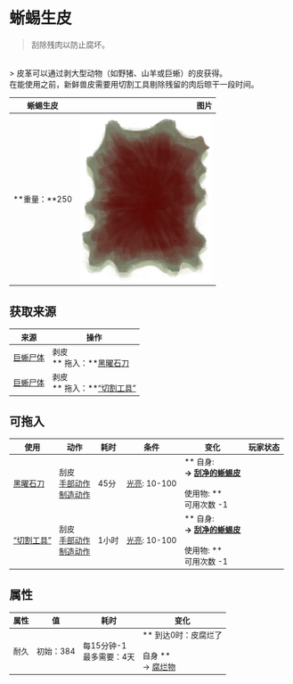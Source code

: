 # 蜥蜴生皮  
> 刮除残肉以防止腐坏。  
<br>  
> 皮革可以通过剥大型动物（如野猪、山羊或巨蜥）的皮获得。<br>在能使用之前，新鲜兽皮需要用切割工具剔除残留的肉后晾干一段时间。  
  
  蜥蜴生皮  |   图片   
 ----  |  ----:   
 **重量：**250  |  <img decoding="async" src="Sprite/ReptileHideRaw.png" href="a.md" style="max-width:300px;max-height:300px;">   
  
## 获取来源  
来源  |  操作  
----  |  ----  
[巨蜥尸体](MonitorCarcass.md)  |  剥皮<br>** 拖入：**[黑曜石刀](KnifeObsidian.md)  
[巨蜥尸体](MonitorCarcass.md)  |  剥皮<br>** 拖入：**[“切割工具”](tag_Cutter.md)  
## 可拖入  
使用  |  动作  |  耗时  |  条件  |  变化  |  玩家状态  
----  |  ----  |  ----  |  ----  |  ----  |  ----  
[黑曜石刀](KnifeObsidian.md)  |  刮皮<br>[手部动作](HandAction.md)<br>[制造动作](CraftAction.md)  |  45分  |  [光亮](Light.md): 10-100  |  ** 自身: **<br>→ [刮净的蜥蜴皮](SkinFleshedReptile.md)<br><br>** 使用物: **<br>可用次数  -1  |    
[“切割工具”](tag_Cutter.md)  |  刮皮<br>[手部动作](HandAction.md)<br>[制造动作](CraftAction.md)  |  1小时  |  [光亮](Light.md): 10-100  |  ** 自身: **<br>→ [刮净的蜥蜴皮](SkinFleshedReptile.md)<br><br>** 使用物: **<br>可用次数  -1  |    
## 属性   
属性  |  值  |  耗时  |  变化  
----  |  ----  |  ----  |  ----  
耐久  |  初始：384  |  每15分钟-1<br>最多需要：4天  |  ** 到达0时：皮腐烂了 **<br><br>** 自身 **<br>→ [腐烂物](RottenRemains.md)  


<script>document.title="蜥蜴生皮 - 卡牌生存百科 Card Survival Wiki";</script>